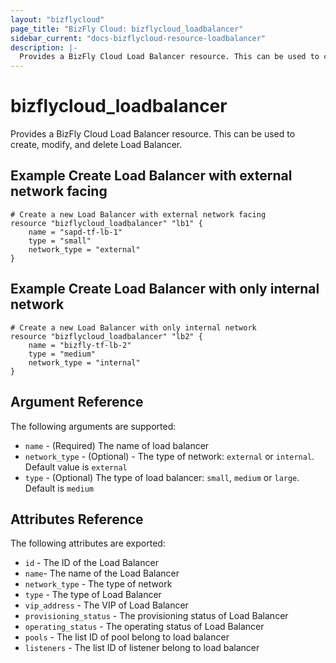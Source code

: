 ```yaml
---
layout: "bizflycloud"
page_title: "BizFly Cloud: bizflycloud_loadbalancer"
sidebar_current: "docs-bizflycloud-resource-loadbalancer"
description: |-
  Provides a BizFly Cloud Load Balancer resource. This can be used to create, modify, and delete Load balancers.
---
```


# bizflycloud\_loadbalancer

Provides a BizFly Cloud Load Balancer resource. This can be used to create,
modify, and delete Load Balancer.

## Example Create Load Balancer with external network facing

```hcl
# Create a new Load Balancer with external network facing
resource "bizflycloud_loadbalancer" "lb1" {
    name = "sapd-tf-lb-1"
    type = "small"
    network_type = "external"
}
```

## Example Create Load Balancer with only internal network

```hcl
# Create a new Load Balancer with only internal network
resource "bizflycloud_loadbalancer" "lb2" {
    name = "bizfly-tf-lb-2"
    type = "medium"
    network_type = "internal"
}
```

## Argument Reference

The following arguments are supported:

* `name` - (Required) The name of load balancer
* `network_type` - (Optional) - The type of network: `external` or `internal`. Default value is `external`
* `type` - (Optional) The type of load balancer: `small`, `medium` or `large`. Default is `medium`
## Attributes Reference

The following attributes are exported:

* `id` - The ID of the Load Balancer
* `name`- The name of the Load Balancer
* `network_type` - The type of network 
* `type` - The type of Load Balancer
* `vip_address` - The VIP of Load Balancer
* `provisioning_status` - The provisioning status of Load Balancer
* `operating_status` - The operating status of Load Balancer
* `pools` - The list ID of pool belong to load balancer
* `listeners` - The list ID of listener belong to load balancer
